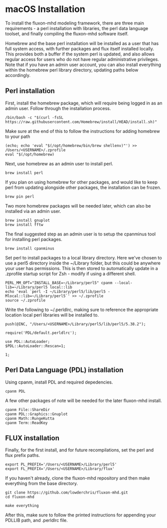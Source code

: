# macOS Installation

To install the fluxon-mhd modeling framework, there are three main requirements - a perl installation with libraries, the perl data language toolset, and finally compiling the fluxon-mhd software itself.

Homebrew and the base perl installation will be installed as a user that has full system access, with further packages and flux itself installed locally. This provides both a buffer if the system perl is updated, and also allows regular access for users who do not have regular administrative privileges. Note that if you have an admin user account, you can also install everything within the homebrew perl library directory, updating paths below accordingly.

## Perl installation

First, install the homebrew package, which will require being logged in as an admin user. Follow through the installation process.
```shell
/bin/bash -c "$(curl -fsSL https://raw.githubusercontent.com/Homebrew/install/HEAD/install.sh)"
```

Make sure at the end of this to follow the instructions for adding homebrew to your path
```shell
(echo; echo 'eval "$(/opt/homebrew/bin/brew shellenv)"') >> /Users/<USERNAME>/.zprofile
eval "$(/opt/homebrew)
```

Next, use homebrew as an admin user to install perl.
```shell
brew install perl
```

If you plan on using homebrew for other packages, and would like to keep perl from updating alongside other packages, the installation can be frozen.
```shell
brew pin perl
```

Two more homebrew packages will be needed later, which can also be installed via an admin user.
```shell
brew install gnuplot
brew install fftw
```

The final suggested step as an admin user is to setup the cpanminus tool for installing perl packages.
```shell
brew install cpanminus
```

Set perl to install packages to a local library directory. Here we've chosen to use a perl5 directory inside the ~/Library folder, but this could be anywhere your user has permissions. This is then stored to automatically update in a .zprofile startup script for Zsh - modify if using a different shell.
```shell
PERL_MM_OPT="INSTALL_BASE=~/Library/perl5" cpanm --local-lib=~/Library/perl5 local::lib
echo 'eval `perl -I ~/Library/perl5/lib/perl5 -Mlocal::lib=~/Library/perl5`' >> ~/.zprofile
source ~/.zprofile
```

Write the following to ~/.perldlrc, making sure to reference the appropriate location local perl libraries will be installed to.
```shell
push(@INC, "/Users/<USERNAME>/Library/perl5/lib/perl5/5.38.2");

require('PDL/default.perldlrc');

use PDL::AutoLoader;
$PDL::AutoLoader::Rescan=1;

1;

```

## Perl Data Language (PDL) installation

Using cpanm, install PDL and required depedencies.
```shell
cpanm PDL
```

A few other packages of note will be needed for the later fluxon-mhd install.
```shell
cpanm File::ShareDir
cpanm PDL::Graphics::Gnuplot
cpanm Math::RungeKutta
cpanm Term::ReadKey
```

## FLUX installation

Finally, for the first install, and for future recompilations, set the perl and flux prefix paths.
```shell
export PL_PREFIX='/Users/<USERNAME>/Library/perl5'
export FL_PREFIX='/Users/<USERNAME>/Library/flux'
```

If you haven't already, clone the fluxon-mhd repository and then make everything from the base directory.
```shell
git clone https://github.com/lowderchris/fluxon-mhd.git
cd fluxon-mhd

make everything
```

After this, make sure to follow the printed instructions for appending your PDLLIB path, and .perldlrc file.
